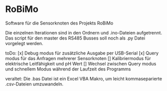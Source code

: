 # RoBiMo
 
Software für die Sensorknoten des Projekts RoBiMo

Die einzelnen Iterationen sind in den Ordnern und .ino-Dateien aufgetrennt. Das script für den master des RS485 Busses soll noch als .py Datei vorgelegt werden.

toDo:
[x] Debug modus für zusätzliche Ausgabe per USB-Serial
[x] Query modus für das Anfragen mehrerer Sensorknoten
[] Kalibriermodus für elektrische Leitfähigkeit und pH Wert
[] Wechsel zwischen Query modus und schnellem Modus während der Laufzeit des Programms 


veraltet: Die .bas Datei ist ein Excel VBA Makro, um leicht kommaseparierte .csv-Dateien umzuwandeln.

